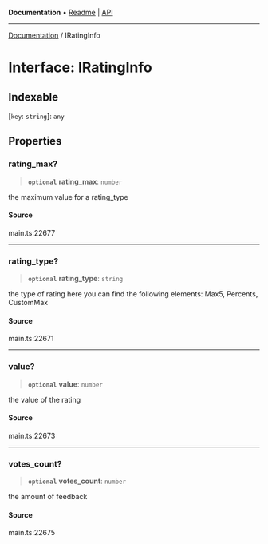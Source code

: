 **Documentation** • [Readme](../README.md) \| [API](../globals.md)

***

[Documentation](../README.md) / IRatingInfo

# Interface: IRatingInfo

## Indexable

 \[`key`: `string`\]: `any`

## Properties

### rating\_max?

> **`optional`** **rating\_max**: `number`

the maximum value for a rating_type

#### Source

main.ts:22677

***

### rating\_type?

> **`optional`** **rating\_type**: `string`

the type of rating
here you can find the following elements: Max5, Percents, CustomMax

#### Source

main.ts:22671

***

### value?

> **`optional`** **value**: `number`

the value of the rating

#### Source

main.ts:22673

***

### votes\_count?

> **`optional`** **votes\_count**: `number`

the amount of feedback

#### Source

main.ts:22675
